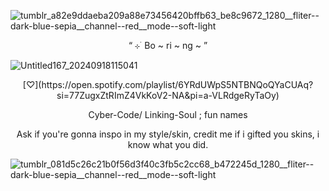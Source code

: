 ![tumblr_a82e9ddaeba209a88e73456420bffb63_be8c9672_1280__fliter--dark-blue-sepia__channel--red__mode--soft-light](https://github.com/user-attachments/assets/058043b6-ba41-4fc7-9761-f77f815215ed)

<p align="center"> “ ⊹ ࣪ Bo ~ ri ~ ng ~ ” </p>

![Untitled167_20240918115041](https://github.com/user-attachments/assets/2554afca-1ad1-4ec4-9577-2fcf94aebb07)


<p align="center">[♡](https://open.spotify.com/playlist/6YRdUWpS5NTBNQoQYaCUAq?si=77ZugxZtRImZ4VkKoV2-NA&pi=a-VLRdgeRyTaOy)</p>

<p align="center"> Cyber-Code/ Linking-Soul ; fun names </p>

<p align="center"> Ask if you're gonna inspo in my style/skin, credit me if i gifted you skins, i know what you did. </p>

![tumblr_081d5c26c21b0f56d3f40c3fb5c2cc68_b472245d_1280__fliter--dark-blue-sepia__channel--red__mode--soft-light](https://github.com/user-attachments/assets/2ae090aa-ca8e-44be-b644-559a884874d9)
